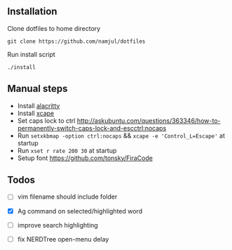 ## Installation

Clone dotfiles to home directory
```
git clone https://github.com/namjul/dotfiles
```

Run install script
```
./install
```

## Manual steps 
- Install [alacritty](https://github.com/jwilm/alacritty)
- Install [xcape](https://github.com/alols/xcape) 
- Set caps lock to ctrl http://askubuntu.com/questions/363346/how-to-permanently-switch-caps-lock-and-escctrl:nocaps
- Run `setxkbmap -option ctrl:nocaps` && `xcape -e 'Control_L=Escape'` at startup
- Run `xset r rate 200 30` at startup
- Setup font https://github.com/tonsky/FiraCode

## Todos
- [ ] vim filename should include folder
- [x] Ag command on selected/highlighted word
- [ ] improve search highlighting
- [ ] fix NERDTree open-menu delay

